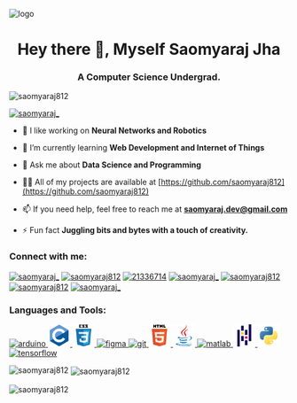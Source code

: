 ![logo](https://github.com/saomyaraj812/saomyaraj812/blob/main/LinkedIn%20Banner.png)

<h1 align="center">Hey there 👋, Myself Saomyaraj Jha</h1>
<h3 align="center">A Computer Science Undergrad.</h3>

<p align="left"> <img src="https://komarev.com/ghpvc/?username=saomyaraj812&label=Profile%20views&color=0e75b6&style=flat" alt="saomyaraj812" /> </p>

<p align="left"> <a href="https://twitter.com/saomyaraj_" target="blank"><img src="https://img.shields.io/twitter/follow/saomyaraj_?logo=twitter&style=for-the-badge" alt="saomyaraj_" /></a> </p>

- 🔭 I like working on **Neural Networks and Robotics**

- 🌱 I’m currently learning **Web Development and Internet of Things**

- 💬 Ask me about **Data Science and Programming**

- 👨‍💻 All of my projects are available at [https://github.com/saomyaraj812](https://github.com/saomyaraj812)

- 📫 If you need help, feel free to reach me at **saomyaraj.dev@gmail.com**

- ⚡ Fun fact **Juggling bits and bytes with a touch of creativity.**

<h3 align="left">Connect with me:</h3>
<p align="left">
<a href="https://twitter.com/saomyaraj_" target="blank"><img align="center" src="https://raw.githubusercontent.com/rahuldkjain/github-profile-readme-generator/master/src/images/icons/Social/twitter.svg" alt="saomyaraj_" height="30" width="40" /></a>
<a href="https://linkedin.com/in/saomyaraj812" target="blank"><img align="center" src="https://raw.githubusercontent.com/rahuldkjain/github-profile-readme-generator/master/src/images/icons/Social/linked-in-alt.svg" alt="saomyaraj812" height="30" width="40" /></a>
<a href="https://stackoverflow.com/users/21336714" target="blank"><img align="center" src="https://raw.githubusercontent.com/rahuldkjain/github-profile-readme-generator/master/src/images/icons/Social/stack-overflow.svg" alt="21336714" height="30" width="40" /></a>
<a href="https://instagram.com/saomyaraj_" target="blank"><img align="center" src="https://raw.githubusercontent.com/rahuldkjain/github-profile-readme-generator/master/src/images/icons/Social/instagram.svg" alt="saomyaraj_" height="30" width="40" /></a>
<a href="https://www.codechef.com/users/saomyaraj812" target="blank"><img align="center" src="https://cdn.jsdelivr.net/npm/simple-icons@3.1.0/icons/codechef.svg" alt="saomyaraj812" height="30" width="40" /></a>
<a href="https://www.hackerrank.com/saomyaraj812" target="blank"><img align="center" src="https://raw.githubusercontent.com/rahuldkjain/github-profile-readme-generator/master/src/images/icons/Social/hackerrank.svg" alt="saomyaraj812" height="30" width="40" /></a>
<a href="https://www.leetcode.com/saomyaraj_" target="blank"><img align="center" src="https://raw.githubusercontent.com/rahuldkjain/github-profile-readme-generator/master/src/images/icons/Social/leet-code.svg" alt="saomyaraj_" height="30" width="40" /></a>
</p>

<h3 align="left">Languages and Tools:</h3>
<p align="left"> <a href="https://www.arduino.cc/" target="_blank" rel="noreferrer"> <img src="https://cdn.worldvectorlogo.com/logos/arduino-1.svg" alt="arduino" width="40" height="40"/> </a> <a href="https://www.cprogramming.com/" target="_blank" rel="noreferrer"> <img src="https://raw.githubusercontent.com/devicons/devicon/master/icons/c/c-original.svg" alt="c" width="40" height="40"/> </a> <a href="https://www.w3schools.com/css/" target="_blank" rel="noreferrer"> <img src="https://raw.githubusercontent.com/devicons/devicon/master/icons/css3/css3-original-wordmark.svg" alt="css3" width="40" height="40"/> </a> <a href="https://www.figma.com/" target="_blank" rel="noreferrer"> <img src="https://www.vectorlogo.zone/logos/figma/figma-icon.svg" alt="figma" width="40" height="40"/> </a> <a href="https://git-scm.com/" target="_blank" rel="noreferrer"> <img src="https://www.vectorlogo.zone/logos/git-scm/git-scm-icon.svg" alt="git" width="40" height="40"/> </a> <a href="https://www.w3.org/html/" target="_blank" rel="noreferrer"> <img src="https://raw.githubusercontent.com/devicons/devicon/master/icons/html5/html5-original-wordmark.svg" alt="html5" width="40" height="40"/> </a> <a href="https://www.java.com" target="_blank" rel="noreferrer"> <img src="https://raw.githubusercontent.com/devicons/devicon/master/icons/java/java-original.svg" alt="java" width="40" height="40"/> </a> <a href="https://www.mathworks.com/" target="_blank" rel="noreferrer"> <img src="https://upload.wikimedia.org/wikipedia/commons/2/21/Matlab_Logo.png" alt="matlab" width="40" height="40"/> </a> <a href="https://pandas.pydata.org/" target="_blank" rel="noreferrer"> <img src="https://raw.githubusercontent.com/devicons/devicon/2ae2a900d2f041da66e950e4d48052658d850630/icons/pandas/pandas-original.svg" alt="pandas" width="40" height="40"/> </a> <a href="https://www.python.org" target="_blank" rel="noreferrer"> <img src="https://raw.githubusercontent.com/devicons/devicon/master/icons/python/python-original.svg" alt="python" width="40" height="40"/> </a> <a href="https://www.tensorflow.org" target="_blank" rel="noreferrer"> <img src="https://www.vectorlogo.zone/logos/tensorflow/tensorflow-icon.svg" alt="tensorflow" width="40" height="40"/> </a> </p>

<p><img align="left" src="https://github-readme-stats.vercel.app/api/top-langs?username=saomyaraj812&show_icons=true&locale=en&layout=compact" alt="saomyaraj812" /></p>

<p>&nbsp;<img align="center" src="https://github-readme-stats.vercel.app/api?username=saomyaraj812&show_icons=true&locale=en" alt="saomyaraj812" /></p>

<p><img align="center" src="https://github-readme-streak-stats.herokuapp.com/?user=saomyaraj812&" alt="saomyaraj812" /></p>
